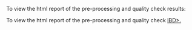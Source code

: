 To view the html report of the pre-processing and quality check results:  
<p>
  To view the html report of the pre-processing and quality check
  <a href="file:///Users/DoctorR/Metabolome_IBDdataset_Maplet/PCA.html">IBD>.
</p>
